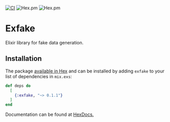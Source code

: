 [![CI](https://github.com/solar05/exfake/actions/workflows/elixir.yml/badge.svg)](https://github.com/solar05/exfake/actions/workflows/elixir.yml)
![Hex.pm](https://img.shields.io/hexpm/v/exfake)
![Hex.pm](https://img.shields.io/hexpm/l/exfake)
# Exfake

Elixir library for fake data generation.

## Installation

The package [available in Hex](https://hex.pm/packages/exfake) and can be installed
by adding `exfake` to your list of dependencies in `mix.exs`:

```elixir
def deps do
  [
    {:exfake, "~> 0.1.1"}
  ]
end
```

Documentation can be found at [HexDocs.](https://hexdocs.pm/exfake/Exfake.html)
